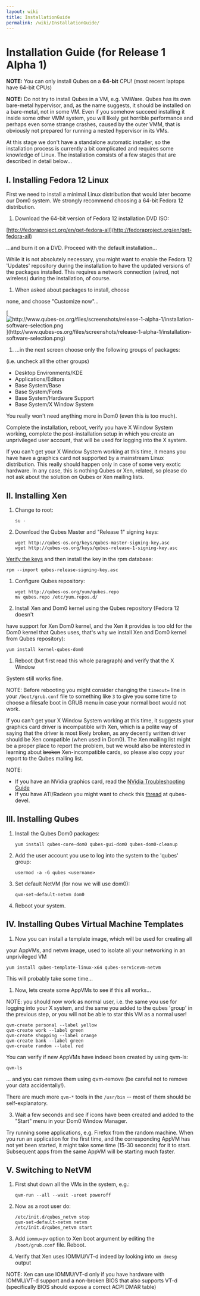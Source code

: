 ```yaml
---
layout: wiki
title: InstallationGuide
permalink: /wiki/InstallationGuide/
---
```


Installation Guide (for Release 1 Alpha 1)
==========================================

**NOTE:** You can only install Qubes on a **64-bit** CPU! (most recent laptops have 64-bit CPUs)

**NOTE:** Do not try to install Qubes in a VM, e.g. VMWare. Qubes has its own bare-metal hypervisor, and, as the name suggests, it should be installed on a bare-metal, not in some VM. Even if you somehow succeed installing it inside some other VMM system, you will likely get horrible performance and perhaps even some strange crashes, caused by the outer VMM, that is obviously not prepared for running a nested hypervisor in its VMs.

At this stage we don't have a standalone automatic installer, so the installation process is currently a bit complicated and requires some knowledge of Linux. The installation consists of a few stages that are described in detail below...

I. Installing Fedora 12 Linux
-----------------------------

First we need to install a minimal Linux distribution that would later become our Dom0 system. We strongly recommend choosing a 64-bit Fedora 12 distribution.

1.  Download the 64-bit version of Fedora 12 installation DVD ISO:

[​http://fedoraproject.org/en/get-fedora-all](http://fedoraproject.org/en/get-fedora-all)

...and burn it on a DVD. Proceed with the default installation...

While it is not absolutely necessary, you might want to enable the Fedora 12 'Updates' repository during the installation to have the updated versions of the packages installed. This requires a network connection (wired, not wireless) during the installation, of course.

1.  When asked about packages to install, choose

none, and choose "Customize now"...

[![](http://www.qubes-os.org/files/screenshots/release-1-alpha-1/installation-software-selection.png "http://www.qubes-os.org/files/screenshots/release-1-alpha-1/installation-software-selection.png")](http://www.qubes-os.org/files/screenshots/release-1-alpha-1/installation-software-selection.png)

1.  ...in the next screen choose only the following groups of packages:

(i.e. uncheck all the other groups)

-   Desktop Environments/KDE
-   Applications/Editors
-   Base System/Base
-   Base System/Fonts
-   Base System/Hardware Support
-   Base System/X Window System

You really won't need anything more in Dom0 (even this is too much).

Complete the installation, reboot, verify you have X Window System working, complete the post-installation setup in which you create an unprivileged user account, that will be used for logging into the X system.

If you can't get your X Window System working at this time, it means you have have a graphics card not supported by a mainstream Linux distribution. This really should happen only in case of some very exotic hardware. In any case, this is nothing Qubes or Xen, related, so please do not ask about the solution on Qubes or Xen mailing lists.

II. Installing Xen
------------------

1.  Change to root:

    ``` {.wiki}
    su -
    ```

1.  Download the Qubes Master and "Release 1" signing keys:

    ``` {.wiki}
    wget http://qubes-os.org/keys/qubes-master-signing-key.asc
    wget http://qubes-os.org/keys/qubes-release-1-signing-key.asc
    ```

[Verify the keys](/wiki/VerifyingSignatures) and then install the key in the rpm database:

``` {.wiki}
rpm --import qubes-release-signing-key.asc
```

1.  Configure Qubes repository:

    ``` {.wiki}
    wget http://qubes-os.org/yum/qubes.repo
    mv qubes.repo /etc/yum.repos.d/
    ```

1.  Install Xen and Dom0 kernel using the Qubes repository (Fedora 12 doesn't

have support for Xen Dom0 kernel, and the Xen it provides is too old for the Dom0 kernel that Qubes uses, that's why we install Xen and Dom0 kernel from Qubes repository):

``` {.wiki}
yum install kernel-qubes-dom0
```

1.  Reboot (but first read this whole paragraph) and verify that the X Window

System still works fine.

NOTE: Before rebooting you might consider changing the `timeout=` line in your `/boot/grub.conf` file to something like `3` to give you some time to choose a filesafe boot in GRUB menu in case your normal boot would not work.

If you can't get your X Window System working at this time, it suggests your graphics card driver is incompatible with Xen, which is a polite way of saying that the driver is most likely broken, as any decently written driver should be Xen compatible (when used in Dom0). The Xen mailing list might be a proper place to report the problem, but we would also be interested in learning about ~~broken~~ Xen-incompatible cards, so please also copy your report to the Qubes mailing list.

NOTE:

-   If you have an NVidia graphics card, read the [NVidia Troubleshooting Guide](/wiki/NvidiaTroubleshooting)
-   If you have ATI/Radeon you might want to check this [​thread](http://groups.google.com/group/qubes-devel/browse_thread/thread/d63f673d6286387e#) at qubes-devel.

III. Installing Qubes
---------------------

1.  Install the Qubes Dom0 packages:

    ``` {.wiki}
    yum install qubes-core-dom0 qubes-gui-dom0 qubes-dom0-cleanup
    ```

1.  Add the user account you use to log into the system to the 'qubes' group:

    ``` {.wiki}
    usermod -a -G qubes <username>
    ```

1.  Set default NetVM (for now we will use dom0):

    ``` {.wiki}
    qvm-set-default-netvm dom0
    ```

1.  Reboot your system.

IV. Installing Qubes Virtual Machine Templates
----------------------------------------------

1.  Now you can install a template image, which will be used for creating all

your AppVMs, and netvm image, used to isolate all your networking in an unprivileged VM

``` {.wiki}
yum install qubes-template-linux-x64 qubes-servicevm-netvm
```

This will probably take some time...

1.  Now, lets create some AppVMs to see if this all works...

NOTE: you should now work as normal user, i.e. the same you use for logging into your X system, and the same you added to the qubes 'group' in the previous step, or you will not be able to star this VM as a normal user!

``` {.wiki}
qvm-create personal --label yellow
qvm-create work --label green
qvm-create shopping --label orange
qvm-create bank --label green
qvm-create random --label red
```

You can verify if new AppVMs have indeed been created by using qvm-ls:

``` {.wiki}
qvm-ls
```

... and you can remove them using qvm-remove (be careful not to remove your data accidentally!).

There are much more `qvm-*` tools in the `/usr/bin` -- most of them should be self-explanatory.

3) Wait a few seconds and see if icons have been created and added to the "Start" menu in your Dom0 Window Manager.

Try running some applications, e.g. Firefox from the random machine. When you run an application for the first time, and the corresponding AppVM has not yet been started, it might take some time (15-30 seconds) for it to start. Subsequent apps from the same AppVM will be starting much faster.

V. Switching to NetVM
---------------------

1.  First shut down all the VMs in the system, e.g.:

    ``` {.wiki}
    qvm-run --all --wait -uroot poweroff
    ```

1.  Now as a root user do:

    ``` {.wiki}
    /etc/init.d/qubes_netvm stop
    qvm-set-default-netvm netvm
    /etc/init.d/qubes_netvm start
    ```

1.  Add `iommu=pv` option to Xen boot argument by editing the `/boot/grub.conf` file. Reboot.

1.  Verify that Xen uses IOMMU/VT-d indeed by looking into `xm dmesg` output

NOTE: Xen can use IOMMU/VT-d only if you have hardware with IOMMU/VT-d support and a non-broken BIOS that also supports VT-d (specifically BIOS should expose a correct ACPI DMAR table)
